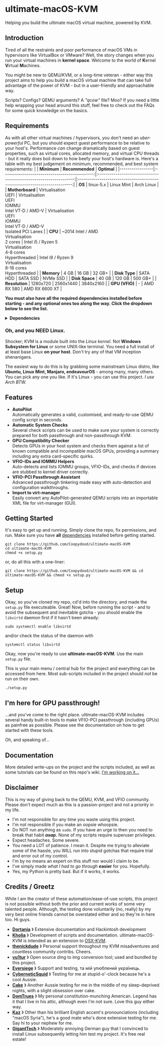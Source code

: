 # ultimate-macOS-KVM
Helping you build the ultimate macOS virtual machine, powered by KVM.

## Introduction
Tired of all the restraints and poor performance of macOS VMs in hypervisors like VirtualBox or VMware? Well, the story changes when you run your virtual machines in **kernel space**. Welcome to the world of **K**ernel **V**irtual **M**achines.

You might be new to QEMU/KVM, or a long-time veteran - either way this project aims to help you build a macOS virtual machine that can take full advantage of the power of KVM - but in a user-friendly and approachable way.

Scripts? Configs? QEMU arguments? A *"qcow"* file? Moo? If you need a little help wrapping your head around this stuff, feel free to check out the FAQs for some quick knowledge on the basics.

## Requirements
As with all other virtual machines / hypervisors, you don't need an *uber-powerful* PC, but you should expect guest performance to be relative to your host's. Performance *can* change dramatically based on guest properties, such as virtual cores, allocated memory, and virtual CPU threads - but it really does boil down to how beefy your host's hardware is.
Here's a table with my best judgement on minimum, recommended, and best system requirements:
|                 |                   **Minimum**                  |                           **Recommended**                          |                                   **Optimal**                                  |
|-----------------|:----------------------------------------------:|:------------------------------------------------------------------:|:---------------------------------------------------------------------------:|
| **OS**          |                    linux-5.x                   |                             Linux Mint                             |                                  Arch Linux                                 |
| **Motherboard** |             Virtualisation<br>UEFI             |        Virtualisation<br>UEFI<br>IOMMU<br>Intel VT-D / AMD-V       | Virtualisation<br>UEFI<br>IOMMU<br>Intel VT-D / AMD-V<br>Isolated PCI Lanes |
| **CPU**         | ~2014 Intel / AMD<br>Virtualisation<br>2 cores | Intel i5 / Ryzen 5<br>Virtualisation<br>4-8 cores<br>Hyperthreaded |     Intel i9 / Ryzen 9<br>Virtualisation<br>8-16 cores<br>Hyperthreaded     |
| **Memory**      |                      4 GB                      |                                16 GB                               |                                    32 GB+                                   |
| **Disk Type**   |                    SATA HDD                    |                              SATA SSD                              |                                   NVMe SSD                                  |
| **Disk Space**  |                      40 GB                     |                               120 GB                               |                                   500 GB+                                   |
| **Resolution**  |                  1280x720                 |                           2560x1440                          |                                3840x2160                               |
| **GPU (VFIO)**  |                        -                       |                             AMD RX 580                             |                                AMD RX 6600 XT                               |

**You must also have all the required dependencies installed before starting - and any optional ones too along the way. Click the dropdown below to see the list.**
<details>
<summary><b>Dependencies</b></summary>
<br>
<b>Required</b>
<ul>
<li><b>Git</b> 》 <code>git</code></li>
<li><b>Wget</b> 》 <code>wget</code></li>
<li><b>QEMU</b> 》 <code>qemu-base</code> or <code>qemu-full</code></li>
<li><b>Libvirt</b> 》 <code>libvirt</code></li>
<li><b>Python</b> 》 <code>python</code></li>
</ul>
<b>Optional / Recommended</b>
<ul>
<li><b>Virtual Machine Manager (GUI)</b> 》 <code>virt-manager</code></li>
</ul>
</details>

### Oh, and you NEED Linux.
Shocker; KVM is a module built into the *Linux kernel*. Not **Windows Subsystem for Linux** or some UNIX-like terminal. You need a full install of at least base Linux **on your host**. Don't try any of that VM inception shenanigans.

The easiest way to do this is by grabbing some mainstream Linux distro, like **Ubuntu, Linux Mint, Manjaro, endeavourOS** - among many, many others. You can pick any one you like. If it's Linux - you can use this project. *I use Arch BTW.*

## Features
<ul>
<li><b>AutoPilot</b></li>
Automatically generates a valid, customised, and ready-to-use QEMU config script in seconds.

<li><b>Automatic System Checks</b></li>
Several check scripts can be used to make sure your system is correctly prepared for both passthrough and non-passthrough KVM.

<li><b>GPU Compatibility Checker</b></li>
Detects GPUs in your host system and checks them against a list of known compatible and incompatible macOS GPUs, providing a summary including any extra card-specific quirks.

<li><b>VFIO-IDs and IOMMU Helpers</b></li>
Auto-detects and lists IOMMU groups, VFIO-IDs, and checks if devices are stubbed to kernel driver correctly.

<li><b>VFIO-PCI Passthrough Assistant</b></li>
Advanced passthrough tinkering made easy with auto-detection and configuration walkthroughs.

<li><b>Import to virt-manager</b></li>
Easily convert any AutoPilot-generated QEMU scripts into an importable XML file for virt-manager (GUI).

</ul>

## Getting Started
It's easy to get up and running. Simply clone the repo, fix permissions, and run.
Make sure you have **all** [dependencies](https://github.com/Coopydood/ultimate-macOS-KVM/blob/main/README.md#requirements) installed before getting started.

```
git clone https://github.com/Coopydood/ultimate-macOS-KVM
cd ultimate-macOS-KVM
chmod +x setup.py
```
or, do all this with a one-liner:
```
git clone https://github.com/Coopydood/ultimate-macOS-KVM && cd ultimate-macOS-KVM && chmod +x setup.py
```
## Setup
Okay, so you've cloned my repo, cd'd into the directory, and made the ``setup.py`` file executeable. Great! 
Now, before running the script - and to avoid the subsequent and inevitable gotcha - you should enable the ``libvirtd`` daemon first if it hasn't been already:
```
sudo systemctl enable libvirtd
```
and/or check the status of the daemon with
```
systemctl status libvirtd
```

Okay, now you're ready to use **ultimate-macOS-KVM**. Use the main ``setup.py`` file. 

This is your main menu / central hub for the project and everything can be accessed from here. Most sub-scripts included in the project should *not* be run on their own.
```
./setup.py
```
## I'm here for GPU passthrough!
...and you've come to the right place. ultimate-macOS-KVM includes several handy built-in tools to make VFIO-PCI passthrough (including GPUs) as painfree as possible. Please see the documentation on how to get started with these tools.

Oh, and speaking of...

## Documentation
More detailed write-ups on the project and the scripts included, as well as some tutorials can be found on this repo's wiki.
[I'm working on it...](https://github.com/Coopydood/ultimate-macOS-KVM/wiki)

## Disclaimer
This is my way of giving back to the QEMU, KVM, and VFIO community. Please don't expect much as this is a passion-project and not a priority in my life.
- I'm not responsible for any time you waste using this project.
- I'm not responsible if you make an oopsie whoopsie. 
- Do NOT run anything as ``sudo``. If you have an urge to then you need to break that habit _**asap.**_ None of my scripts require superuser privileges.
- Expect headaches. Some severe.
- You need a LOT of patience. I mean it. Despite me trying to alleviate some of the hassle, you WILL run into stupid gotchas that require trial and error out of my control. 
- I'm by no means an expert on this stuff nor would I claim to be.
- I've simply made *what I had to go through* **easier** for you. Hopefully.
- Yes, my Python is pretty bad. But if it works, it works.

## Credits / Greetz
While I am the creator of these automation/ease-of-use scripts, this project is not possible without both the prior and current works of some very talented people. Although, the testing done voluntarily (no, really) by my very best online friends cannot be overstated either and so they're in here too. Hi guys.
- **[Dortania](https://github.com/Dortania)** 》 Extensive documentation and Hackintosh development
- **[Kholia](https://github.com/kholia)** 》 Development of scripts and documentation. ultimate-macOS-KVM is intended as an extension to [OSX-KVM](https://github.com/kholia/OSX-KVM).
- **[thenickdude](https://github.com/thenickdude)** 》 Personal support throughout my KVM misadventures and countless community contribs. Cheers.
- **[vu1tur](to@vu1tur.eu.org)** 》 Open source dmg to img conversion tool; used and bundled by this project.
- **[Eversiege](https://github.com/eversiege)** 》 Support and testing, та мій улюблений українець.
- **[CyberneticSquid](https://github.com/cyberneticsquid)** 》 Testing for me at stupid-o'-clock because he's a cool Aussie.
- **[Cake](https://github.com/cam-jm)** 》 Another Aussie testing for me in the middle of my sleep-deprived nights, with a slight obsession over cake.
- **[DomTrues](https://github.com/domtrues)** 》 My personal constitution-munching American. Legend has it that I live in his attic, although even I'm not sure. Love this guy either way.
- **[Kaz](https://github.com/Eaz11)** 》 Other than his brilliant English accent's pronounciations (including "macOS Syria"), he's a good mate who's done extensive testing for me. Say hi to your nephew for me.
- **[GigantTech](https://twitter.com/TechGigant)** 》 Moderately annoying German guy that I convinced to install Linux subsequently letting him test my project. It's free real estate!
